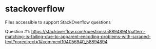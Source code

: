 # stackoverflow
Files accessible to support StackOverflow questions

Question #1:
https://stackoverflow.com/questions/58894894/pattern-matching-is-failing-due-to-apparent-encoding-problems-with-scraped-text?noredirect=1#comment104056940_58894894

